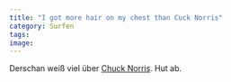 ```yaml
---
title: "I got more hair on my chest than Cuck Norris"
category: Surfen
tags: 
image: 
---
```


Derschan weiß viel über [Chuck Norris](http://derschan.blogspot.com/2006/11/chuck-norris-facts-tschontest.html). Hut ab.